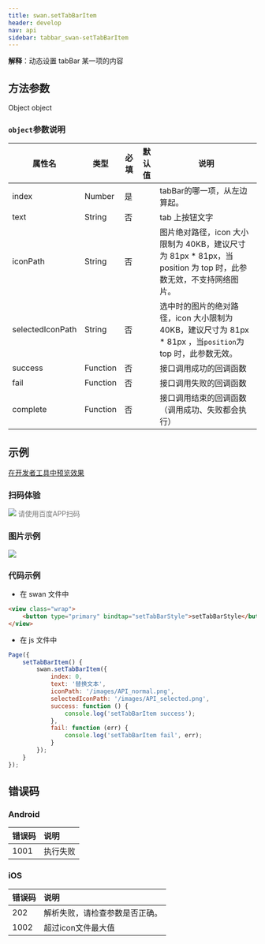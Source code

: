 ```yaml
---
title: swan.setTabBarItem
header: develop
nav: api
sidebar: tabbar_swan-setTabBarItem
---
```


 

**解释**：动态设置 tabBar 某一项的内容

 
## 方法参数 

Object object

###  `object`参数说明  

|属性名 |类型  |必填 | 默认值 |说明|
|---- | ---- | ---- | ----|----|
|index |Number  |是| | tabBar的哪一项，从左边算起。|
|text |String  |否| |tab 上按钮文字|
|iconPath |String |否| | 图片绝对路径，icon 大小限制为 40KB，建议尺寸为 81px * 81px，当 position 为 top 时，此参数无效，不支持网络图片。|
|selectedIconPath |String |否| | 选中时的图片的绝对路径，icon 大小限制为 40KB，建议尺寸为 81px * 81px ，当`position`为 top 时，此参数无效。|
|success| Function |   否 | |  接口调用成功的回调函数|
|fail   | Function  |  否  | | 接口调用失败的回调函数|
|complete  |  Function  |  否 | |  接口调用结束的回调函数（调用成功、失败都会执行）|

## 示例

<a href="swanide://fragment/8b445d78cbdabc8066c1dbec707dbefd1574138075367" title="在开发者工具中预览效果" target="_self">在开发者工具中预览效果</a> 

### 扫码体验

<div class='scan-code-container'>
    <img src="https://b.bdstatic.com/miniapp/assets/images/doc_demo/pages_tabBar.png" class="demo-qrcode-image" />
    <font color=#777 12px>请使用百度APP扫码</font>
</div>

###  图片示例  
<div class="m-doc-custom-examples">
    <div class="m-doc-custom-examples-correct">
        <img src="https://b.bdstatic.com/miniapp/image/settabbaritem.gif">
    </div>
    <div class="m-doc-custom-examples-correct">
        <img src=" ">
    </div>
    <div class="m-doc-custom-examples-correct">
        <img src=" ">
    </div>     
</div>

### 代码示例 




* 在 swan 文件中

```html
<view class="wrap">
    <button type="primary" bindtap="setTabBarStyle">setTabBarStyle</button>
</view>
```

* 在 js 文件中

```js
Page({
    setTabBarItem() {
        swan.setTabBarItem({
            index: 0,
            text: '替换文本',
            iconPath: '/images/API_normal.png',
            selectedIconPath: '/images/API_selected.png',
            success: function () {
                console.log('setTabBarItem success');
            },
            fail: function (err) {
                console.log('setTabBarItem fail', err);
            }
        });
    }
});
```


##  错误码

###  Android 

|错误码|说明|
|:--|:--|
|1001|执行失败 |

###  iOS 

|错误码|说明|
|:--|:--|
|202|解析失败，请检查参数是否正确。|
|1002|超过icon文件最大值|


